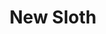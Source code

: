 ---
logohandle: newsloth
sort: newsloth
title: New Sloth
twitter: https://x.com/NewSlothHQ
website: https://newsloth.com/
---